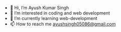 - 👋 Hi, I’m Ayush Kumar Singh
- 👀 I’m interested in coding and web development
- 🌱 I’m currently learning web-development
- 📫 How to reach me ayushsingh05086@gmail.com
